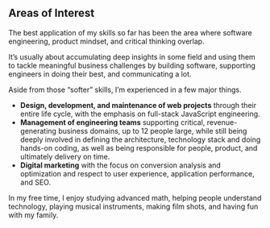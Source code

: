 ## Areas of Interest
The best application of my skills so far has been the area where software engineering, product mindset, and critical thinking overlap.

It’s usually about accumulating deep insights in some field and using them to tackle meaningful business challenges by building software, supporting engineers in doing their best, and communicating a lot.

Aside from those “softer” skills, I’m experienced in a few major things.

- **Design, development, and maintenance of web projects** through their entire life cycle, with the emphasis on full-stack JavaScript engineering.
- **Management of engineering teams** supporting critical, revenue-generating business domains, up to 12 people large, while still being deeply involved in defining the architecture, technology stack and doing hands-on coding, as well as being responsible for people, product, and ultimately delivery on time.
- **Digital marketing** with the focus on conversion analysis and optimization and respect to user experience, application performance, and SEO.

In my free time, I enjoy studying advanced math, helping people understand technology, playing musical instruments, making film shots, and having fun with my family.
